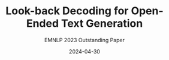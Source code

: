 ---
layout: seminar-post
title: 'Look-back Decoding for Open-Ended Text Generation'
subtitle: 'EMNLP 2023 Outstanding Paper'
categories: NLP
tags: ['Decoding']
date: 2024-04-30
pdf_url: 'https://drive.google.com/file/d/12wTlqf6CdWzZJiid8F9QgtwQUHXXLgrk/preview'
---